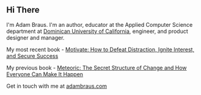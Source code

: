 ## Hi There

I'm Adam Braus. I'm an author, educator at the Applied Computer Science department at [Dominican University of California](https://www.dominican.edu/academics/undergraduate-programs/applied-computer-science-acs), engineer, and product designer and manager. 

My most recent book - [Motivate: How to Defeat Distraction, Ignite Interest, and Secure Success](https://www.bit.ly/motivate-book)

My previous book - [Meteoric: The Secret Structure of Change and How Everyone Can Make It Happen](https://smile.amazon.com/gp/product/B082GQ296B/ref=dbs_a_def_rwt_hsch_vapi_taft_p1_i0)

Get in touch with me at [adambraus.com](https://www.adambraus.com)
